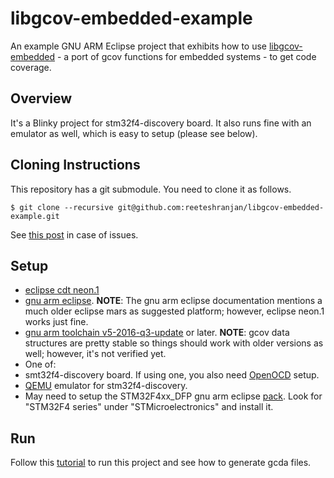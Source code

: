 # libgcov-embedded-example
An example GNU ARM Eclipse project that exhibits how to use [libgcov-embedded](https://github.com/reeteshranjan/libgcov-embedded) - a port of gcov functions for embedded systems - to get code coverage.
## Overview
It's a Blinky project for stm32f4-discovery board. It also runs fine with an emulator as well, which is easy to setup (please see below).
## Cloning Instructions
This repository has a git submodule. You need to clone it as follows.
```
$ git clone --recursive git@github.com:reeteshranjan/libgcov-embedded-example.git
```
See [this post](http://stackoverflow.com/a/4438292/3348386) in case of issues.
## Setup
- [eclipse cdt neon.1](http://www.eclipse.org/downloads/packages/eclipse-ide-cc-developers/neon1a)
- [gnu arm eclipse](http://gnuarmeclipse.github.io/). **NOTE**: The gnu arm eclipse documentation mentions a much older eclipse mars as suggested platform; however, eclipse neon.1 works just fine.
- [gnu arm toolchain v5-2016-q3-update](https://launchpad.net/gcc-arm-embedded/5.0/5-2016-q3-update) or later. **NOTE**: gcov data structures are pretty stable so things should work with older versions as well; however, it's not verified yet.
- One of:
 - smt32f4-discovery board. If using one, you also need [OpenOCD](http://gnuarmeclipse.github.io/openocd/install/) setup.
 - [QEMU](http://gnuarmeclipse.github.io/qemu/install/) emulator for stm32f4-discovery.
- May need to setup the STM32F4xx_DFP gnu arm eclipse [pack](http://gnuarmeclipse.github.io/plugins/packs-manager/). Look for "STM32F4 series" under "STMicroelectronics" and install it.

## Run
Follow this [tutorial](https://technfoblog.wordpress.com/2016/11/05/code-coverage-using-eclipse-gnu-arm-toolchain-and-gcov-for-embedded-systems/) to run this project and see how to generate gcda files.
